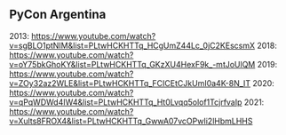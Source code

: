 ## PyCon Argentina
  2013: https://www.youtube.com/watch?v=sgBLO1ptNIM&list=PLtwHCKHTTq_HCgUmZ44Lc_0jC2KEscsmX
  2018: https://www.youtube.com/watch?v=oY75bkGhoKY&list=PLtwHCKHTTq_GKzXU4HexF9k_-mtJoUlQM
  2019: https://www.youtube.com/watch?v=ZOy32az2WLE&list=PLtwHCKHTTq_FCICEtCJkUmI0a4K-8N_IT
  2020: https://www.youtube.com/watch?v=qPqWDWd4IW4&list=PLtwHCKHTTq_Ht0Lvqq5olof1TcjrfvaIp
  2021: https://www.youtube.com/watch?v=Xults8FROX4&list=PLtwHCKHTTq_GwwA07vcOPwIi2lHbmLHHS
